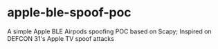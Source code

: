 # apple-ble-spoof-poc

A simple Apple BLE Airpods spoofing POC based on Scapy; Inspired on DEFCON 31's Apple TV spoof attacks
